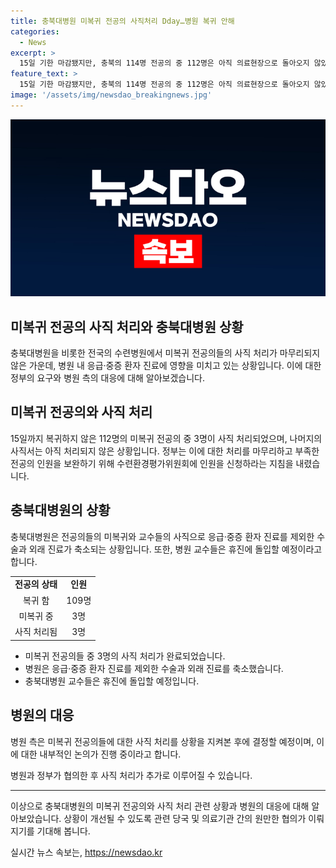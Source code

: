 ```yaml
---
title: 충북대병원 미복귀 전공의 사직처리 Dday…병원 복귀 안해
categories:
  - News
excerpt: >
  15일 기한 마감됐지만, 충북의 114명 전공의 중 112명은 아직 의료현장으로 돌아오지 않았다. 이 중 3명은 사직을 택하며 복귀 의사가 없는 상황. 정부는 부족한 전공의 인원을 보충하기 위해 사직 처리 마감 전에 복귀 혹은 사직을 처리해야 한다는 요구를 했지만, 상황은 미정. 병원은 상황을 지켜보며 사직 여부를 결정할 계획이며, 전공의의 부재로 비응급 수술과 외래 진료가 축소됐고 교수들은 휴진에 돌입할 예정이다.
feature_text: >
  15일 기한 마감됐지만, 충북의 114명 전공의 중 112명은 아직 의료현장으로 돌아오지 않았다. 이 중 3명은 사직을 택하며 복귀 의사가 없는 상황. 정부는 부족한 전공의 인원을 보충하기 위해 사직 처리 마감 전에 복귀 혹은 사직을 처리해야 한다는 요구를 했지만, 상황은 미정. 병원은 상황을 지켜보며 사직 여부를 결정할 계획이며, 전공의의 부재로 비응급 수술과 외래 진료가 축소됐고 교수들은 휴진에 돌입할 예정이다.
image: '/assets/img/newsdao_breakingnews.jpg'
---
```


<p><img src="/assets/img/newsdao_breakingnews.jpg" alt="flaretime 속보" /></p>

<h2 data-ke-size="size26">미복귀 전공의 사직 처리와 충북대병원 상황</h2>

<p data-ke-size="size16">충북대병원을 비롯한 전국의 수련병원에서 미복귀 전공의들의 사직 처리가 마무리되지 않은 가운데, 병원 내 응급·중증 환자 진료에 영향을 미치고 있는 상황입니다. 이에 대한 정부의 요구와 병원 측의 대응에 대해 알아보겠습니다.</p>

<h2 data-ke-size="size24">미복귀 전공의와 사직 처리</h2>

<p data-ke-size="size16">15일까지 복귀하지 않은 112명의 미복귀 전공의 중 3명이 사직 처리되었으며, 나머지의 사직서는 아직 처리되지 않은 상황입니다. 정부는 이에 대한 처리를 마무리하고 부족한 전공의 인원을 보완하기 위해 수련환경평가위원회에 인원을 신청하라는 지침을 내렸습니다.</p>

<h2 data-ke-size="size24">충북대병원의 상황</h2>

<p data-ke-size="size16">충북대병원은 전공의들의 미복귀와 교수들의 사직으로 응급·중증 환자 진료를 제외한 수술과 외래 진료가 축소되는 상황입니다. 또한, 병원 교수들은 휴진에 돌입할 예정이라고 합니다.</p>

<table>
  <tr>
    <td style="text-align: center; height: 17px;"><b>전공의 상태</b></td>
    <td style="text-align: center; height: 17px;"><b>인원</b></td>
  </tr>
  <tr>
    <td style="text-align: center; height: 17px;">복귀 함</td>
    <td style="text-align: center; height: 17px;">109명</td>
  </tr>
  <tr>
    <td style="text-align: center; height: 17px;">미복귀 중</td>
    <td style="text-align: center; height: 17px;">3명</td>
  </tr>
  <tr>
    <td style="text-align: center; height: 17px;">사직 처리됨</td>
    <td style="text-align: center; height: 17px;">3명</td>
  </tr>
</table>

<ul>
  <li>미복귀 전공의들 중 3명의 사직 처리가 완료되었습니다.</li>
  <li>병원은 응급·중증 환자 진료를 제외한 수술과 외래 진료를 축소했습니다.</li>
  <li>충북대병원 교수들은 휴진에 돌입할 예정입니다.</li>
</ul>

<h2 data-ke-size="size24">병원의 대응</h2>

<p data-ke-size="size16">병원 측은 미복귀 전공의들에 대한 사직 처리를 상황을 지켜본 후에 결정할 예정이며, 이에 대한 내부적인 논의가 진행 중이라고 합니다.</p>

<p data-ke-size="size16">병원과 정부가 협의한 후 사직 처리가 추가로 이루어질 수 있습니다.</p>

<hr>

<p data-ke-size="size16">이상으로 충북대병원의 미복귀 전공의와 사직 처리 관련 상황과 병원의 대응에 대해 알아보았습니다. 상황이 개선될 수 있도록 관련 당국 및 의료기관 간의 원만한 협의가 이뤄지기를 기대해 봅니다.</p>
실시간 뉴스 속보는, <a href="https://newsdao.kr" rel="dofollow">https://newsdao.kr</a>


